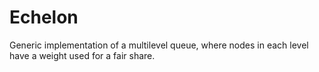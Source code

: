 Echelon
=======
Generic implementation of a multilevel queue, where nodes in each level have
a weight used for a fair share.
